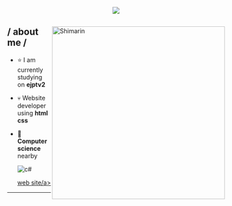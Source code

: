 <p align = center ><img src="https://c4.wallpaperflare.com/wallpaper/760/38/537/parrot-hacking-debian-linux-wallpaper-preview.jpg"> </p>

<div>

<img align="right" width="400" alt="Shimarin" src="https://news.vidyaacademy.ac.in/wp-content/uploads/2020/02/parrot.png"/>

<h2> / about me /</h2>
  
- ⭐ I am currently studying on **ejptv2**
- 💀 Website developer using **html css**
- 👾 **Computer science** nearby
  
    <img src = "https://img.shields.io/badge/c%23-%23239120.svg?style=for-the-badge&logo=c-sharp&logoColor=white" alt = "c#" />
    
  
<div align="right">
<a href="https://parrot-dev.web.app/">web site/a>
  </div>
  </div>

------



